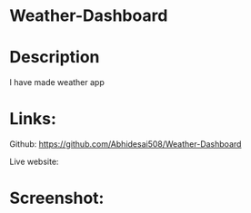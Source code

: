 # Weather-Dashboard

# Description

I have made weather app

# Links:

Github: https://github.com/Abhidesai508/Weather-Dashboard

Live website:

# Screenshot:

